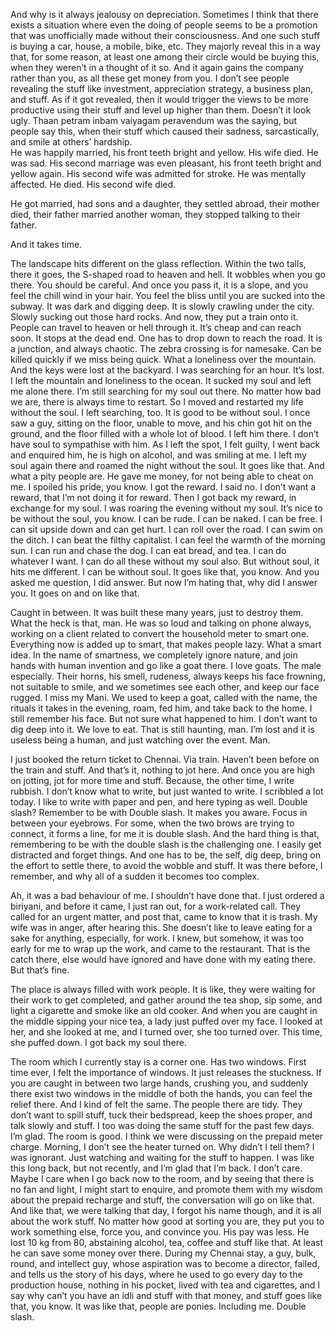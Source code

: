 And why is it always jealousy on depreciation. Sometimes I think that there exists a situation where even the doing of people seems to be a promotion that was unofficially made without their consciousness. And one such stuff is buying a car, house, a mobile, bike, etc. They majorly reveal this in a way that, for some reason, at least one among their circle would be buying this, when they weren’t in a thought of it so. And it again gains the company rather than you, as all these get money from you. I don’t see people revealing the stuff like investment, appreciation strategy, a business plan, and stuff. As if it got revealed, then it would trigger the views to be more productive using their stuff and level up higher than them. Doesn’t it look ugly. Thaan petram inbam vaiyagam peravendum was the saying, but people say this, when their stuff which caused their sadness, sarcastically, and smile at others’ hardship.  
He was happily married, his front teeth bright and yellow. His wife died. He was sad. His second marriage was even pleasant, his front teeth bright and yellow again. His second wife was admitted for stroke. He was mentally affected. He died. His second wife died.  

He got married, had sons and a daughter, they settled abroad, their mother died, their father married another woman, they stopped talking to their father.  

And it takes time.  

The landscape hits different on the glass reflection. Within the two talls, there it goes, the S-shaped road to heaven and hell. It wobbles when you go there. You should be careful. And once you pass it, it is a slope, and you feel the chill wind in your hair. You feel the bliss until you are sucked into the subway. It was dark and digging deep. It is slowly crawling under the city. Slowly sucking out those hard rocks. And now, they put a train onto it. People can travel to heaven or hell through it. It’s cheap and can reach soon. It stops at the dead end. One has to drop down to reach the road. It is a junction, and always chaotic. The zebra crossing is for namesake. Can be killed quickly if we miss being quick. What a loneliness over the mountain. And the keys were lost at the backyard. I was searching for an hour. It’s lost. I left the mountain and loneliness to the ocean. It sucked my soul and left me alone there. I’m still searching for my soul out there. No matter how bad we are, there is always time to restart. So I moved and restarted my life without the soul. I left searching, too. It is good to be without soul. I once saw a guy, sitting on the floor, unable to move, and his chin got hit on the ground, and the floor filled with a whole lot of blood. I left him there. I don’t have soul to sympathise with him. As I left the spot, I felt guilty, I went back and enquired him, he is high on alcohol, and was smiling at me. I left my soul again there and roamed the night without the soul. It goes like that. And what a pity people are. He gave me money, for not being able to cheat on me. I spoiled his pride, you know. I got the reward. I said no. I don’t want a reward, that I’m not doing it for reward. Then I got back my reward, in exchange for my soul. I was roaring the evening without my soul. It’s nice to be without the soul, you know. I can be rude. I can be naked. I can be free. I can sit upside down and can get hurt. I can roll over the road. I can swim on the ditch. I can beat the filthy capitalist. I can feel the warmth of the morning sun. I can run and chase the dog. I can eat bread, and tea. I can do whatever I want. I can do all these without my soul also. But without soul, it hits me different. I can be without soul. It goes like that, you know. And you asked me question, I did answer. But now I’m hating that, why did I answer you. It goes on and on like that.  

Caught in between. It was built these many years, just to destroy them. What the heck is that, man. He was so loud and talking on phone always, working on a client related to convert the household meter to smart one. Everything now is added up to smart, that makes people lazy. What a smart idea. In the name of smartness, we completely ignore nature, and join hands with human invention and go like a goat there. I love goats. The male especially. Their horns, his smell, rudeness, always keeps his face frowning, not suitable to smile, and we sometimes see each other, and keep our face rugged. I miss my Mani. We used to keep a goat, called with the name, the rituals it takes in the evening, roam, fed him, and take back to the home. I still remember his face. But not sure what happened to him. I don’t want to dig deep into it. We love to eat. That is still haunting, man. I’m lost and it is useless being a human, and just watching over the event. Man.  

I just booked the return ticket to Chennai. Via train. Haven’t been before on the train and stuff. And that’s it, nothing to jot here. And once you are high on jotting, jot for more time and stuff. Because, the other time, I write rubbish. I don’t know what to write, but just wanted to write. I scribbled a lot today. I like to write with paper and pen, and here typing as well. Double slash? Remember to be with Double slash. It makes you aware. Focus in between your eyebrows. For some, when the two brows are trying to connect, it forms a line, for me it is double slash. And the hard thing is that, remembering to be with the double slash is the challenging one. I easily get distracted and forget things. And one has to be, the self, dig deep, bring on the effort to settle there, to avoid the wobble and stuff. It was there before, I remember, and why all of a sudden it becomes too complex.  

Ah, it was a bad behaviour of me. I shouldn’t have done that. I just ordered a biriyani, and before it came, I just ran out, for a work-related call. They called for an urgent matter, and post that, came to know that it is trash. My wife was in anger, after hearing this. She doesn’t like to leave eating for a sake for anything, especially, for work. I knew, but somehow, it was too early for me to wrap up the work, and came to the restaurant. That is the catch there, else would have ignored and have done with my eating there. But that’s fine.  

The place is always filled with work people. It is like, they were waiting for their work to get completed, and gather around the tea shop, sip some, and light a cigarette and smoke like an old cooker. And when you are caught in the middle sipping your nice tea, a lady just puffed over my face. I looked at her, and she looked at me, and I turned over, she too turned over. This time, she puffed down. I got back my soul there.  

The room which I currently stay is a corner one. Has two windows. First time ever, I felt the importance of windows. It just releases the stuckness. If you are caught in between two large hands, crushing you, and suddenly there exist two windows in the middle of both the hands, you can feel the relief there. And I kind of felt the same. The people there are tidy. They don’t want to spill stuff, tuck their bedspread, keep the shoes proper, and talk slowly and stuff. I too was doing the same stuff for the past few days. I’m glad. The room is good. I think we were discussing on the prepaid meter charge. Morning, I don’t see the heater turned on. Why didn’t I tell them? I was ignorant. Just watching and waiting for the stuff to happen. I was like this long back, but not recently, and I’m glad that I’m back. I don’t care. Maybe I care when I go back now to the room, and by seeing that there is no fan and light, I might start to enquire, and promote them with my wisdom about the prepaid recharge and stuff, the conversation will go on like that. And like that, we were talking that day, I forgot his name though, and it is all about the work stuff. No matter how good at sorting you are, they put you to work something else, force you, and convince you. His pay was less. He lost 10 kg from 80, abstaining alcohol, tea, coffee and stuff like that. At least he can save some money over there. During my Chennai stay, a guy, bulk, round, and intellect guy, whose aspiration was to become a director, failed, and tells us the story of his days, where he used to go every day to the production house, nothing in his pocket, lived with tea and cigarettes, and I say why can’t you have an idli and stuff with that money, and stuff goes like that, you know. It was like that, people are ponies. Including me. Double slash.  
